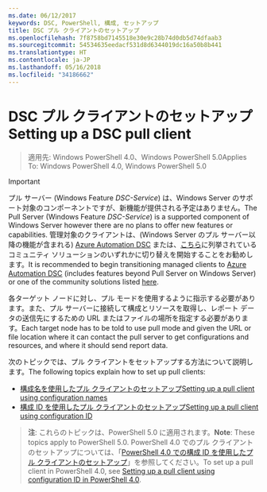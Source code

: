 ```yaml
---
ms.date: 06/12/2017
keywords: DSC, PowerShell, 構成, セットアップ
title: DSC プル クライアントのセットアップ
ms.openlocfilehash: 7f8758bd7145518e30e9c28b74d0db5d74dfaab3
ms.sourcegitcommit: 54534635eedacf531d8d6344019dc16a50b8b441
ms.translationtype: HT
ms.contentlocale: ja-JP
ms.lasthandoff: 05/16/2018
ms.locfileid: "34186662"
---
```

# <a name="setting-up-a-dsc-pull-client"></a><span data-ttu-id="7d441-103">DSC プル クライアントのセットアップ</span><span class="sxs-lookup"><span data-stu-id="7d441-103">Setting up a DSC pull client</span></span>

> <span data-ttu-id="7d441-104">適用先: Windows PowerShell 4.0、Windows PowerShell 5.0</span><span class="sxs-lookup"><span data-stu-id="7d441-104">Applies To: Windows PowerShell 4.0, Windows PowerShell 5.0</span></span>

> [!IMPORTANT]
> <span data-ttu-id="7d441-105">プル サーバー (Windows Feature *DSC-Service*) は、Windows Server のサポート対象のコンポーネントですが、新機能が提供される予定はありません。</span><span class="sxs-lookup"><span data-stu-id="7d441-105">The Pull Server (Windows Feature *DSC-Service*) is a supported component of Windows Server however there are no plans to offer new features or capabilities.</span></span> <span data-ttu-id="7d441-106">管理対象のクライアントは、(Windows Server のプル サーバー以降の機能が含まれる) [Azure Automation DSC](/azure/automation/automation-dsc-getting-started) または、[こちら](pullserver.md#community-solutions-for-pull-service)に列挙されているコミュニティ ソリューションのいずれかに切り替えを開始することをお勧めします。</span><span class="sxs-lookup"><span data-stu-id="7d441-106">It is recommended to begin transitioning managed clients to [Azure Automation DSC](/azure/automation/automation-dsc-getting-started) (includes features beyond Pull Server on Windows Server) or one of the community solutions listed [here](pullserver.md#community-solutions-for-pull-service).</span></span>

<span data-ttu-id="7d441-107">各ターゲット ノードに対し、プル モードを使用するように指示する必要があります。また、プル サーバーに接続して構成とリソースを取得し、レポート データの送信先にするための URL またはファイルの場所を指定する必要があります。</span><span class="sxs-lookup"><span data-stu-id="7d441-107">Each target node has to be told to use pull mode and given the URL or file location where it can contact the pull server to get configurations and resources, and where it should send report data.</span></span>

<span data-ttu-id="7d441-108">次のトピックでは、プル クライアントをセットアップする方法について説明します。</span><span class="sxs-lookup"><span data-stu-id="7d441-108">The following topics explain how to set up pull clients:</span></span>

* [<span data-ttu-id="7d441-109">構成名を使用したプル クライアントのセットアップ</span><span class="sxs-lookup"><span data-stu-id="7d441-109">Setting up a pull client using configuration names</span></span>](pullClientConfigNames.md)
* [<span data-ttu-id="7d441-110">構成 ID を使用したプル クライアントのセットアップ</span><span class="sxs-lookup"><span data-stu-id="7d441-110">Setting up a pull client using configuration ID</span></span>](pullClientConfigID.md)

> <span data-ttu-id="7d441-111">**注**: これらのトピックは、PowerShell 5.0 に適用されます。</span><span class="sxs-lookup"><span data-stu-id="7d441-111">**Note**: These topics apply to PowerShell 5.0.</span></span> <span data-ttu-id="7d441-112">PowerShell 4.0 でのプル クライアントのセットアップについては、「[PowerShell 4.0 での構成 ID を使用したプル クライアントのセットアップ](pullClientConfigID4.md)」を参照してください。</span><span class="sxs-lookup"><span data-stu-id="7d441-112">To set up a pull client in PowerShell 4.0, see [Setting up a pull client using configuration ID in PowerShell 4.0](pullClientConfigID4.md).</span></span>
